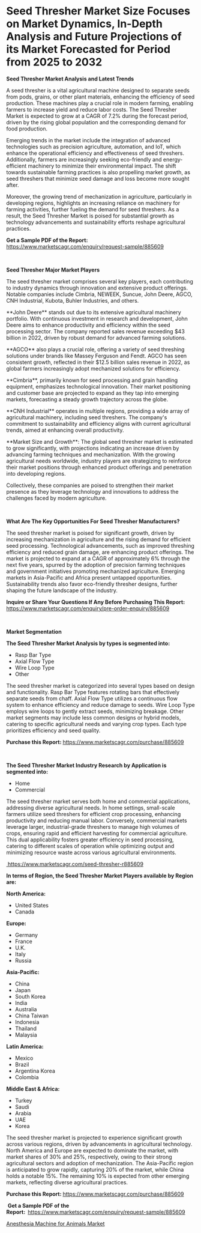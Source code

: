 <p><h1>Seed Thresher Market Size Focuses on Market Dynamics, In-Depth Analysis and Future Projections of its Market Forecasted for Period from 2025 to 2032</h1></p><p><strong>Seed Thresher Market Analysis and Latest Trends</strong></p>
<p><p>A seed thresher is a vital agricultural machine designed to separate seeds from pods, grains, or other plant materials, enhancing the efficiency of seed production. These machines play a crucial role in modern farming, enabling farmers to increase yield and reduce labor costs. The Seed Thresher Market is expected to grow at a CAGR of 7.2% during the forecast period, driven by the rising global population and the corresponding demand for food production. </p><p>Emerging trends in the market include the integration of advanced technologies such as precision agriculture, automation, and IoT, which enhance the operational efficiency and effectiveness of seed threshers. Additionally, farmers are increasingly seeking eco-friendly and energy-efficient machinery to minimize their environmental impact. The shift towards sustainable farming practices is also propelling market growth, as seed threshers that minimize seed damage and loss become more sought after.</p><p>Moreover, the growing trend of mechanization in agriculture, particularly in developing regions, highlights an increasing reliance on machinery for farming activities, further fueling the demand for seed threshers. As a result, the Seed Thresher Market is poised for substantial growth as technology advancements and sustainability efforts reshape agricultural practices.</p></p>
<p><strong>Get a Sample PDF of the Report:&nbsp;</strong> <a href="https://www.marketscagr.com/enquiry/request-sample/885609?utm_campaign=3546&utm_medium=2&utm_source=Github&utm_content=ia&utm_term=10042025&utm_id=seed-thresher">https://www.marketscagr.com/enquiry/request-sample/885609</a></p>
<p>&nbsp;</p>
<p><strong>Seed Thresher Major Market Players</strong></p>
<p><p>The seed thresher market comprises several key players, each contributing to industry dynamics through innovation and extensive product offerings. Notable companies include Cimbria, NEWEEK, Suncue, John Deere, AGCO, CNH Industrial, Kubota, Buhler Industries, and others.</p><p>**John Deere** stands out due to its extensive agricultural machinery portfolio. With continuous investment in research and development, John Deere aims to enhance productivity and efficiency within the seed processing sector. The company reported sales revenue exceeding $43 billion in 2022, driven by robust demand for advanced farming solutions.</p><p>**AGCO** also plays a crucial role, offering a variety of seed threshing solutions under brands like Massey Ferguson and Fendt. AGCO has seen consistent growth, reflected in their $12.5 billion sales revenue in 2022, as global farmers increasingly adopt mechanized solutions for efficiency.</p><p>**Cimbria**, primarily known for seed processing and grain handling equipment, emphasizes technological innovation. Their market positioning and customer base are projected to expand as they tap into emerging markets, forecasting a steady growth trajectory across the globe.</p><p>**CNH Industrial** operates in multiple regions, providing a wide array of agricultural machinery, including seed threshers. The company's commitment to sustainability and efficiency aligns with current agricultural trends, aimed at enhancing overall productivity.</p><p>**Market Size and Growth**: The global seed thresher market is estimated to grow significantly, with projections indicating an increase driven by advancing farming techniques and mechanization. With the growing agricultural needs worldwide, industry players are strategizing to reinforce their market positions through enhanced product offerings and penetration into developing regions.</p><p>Collectively, these companies are poised to strengthen their market presence as they leverage technology and innovations to address the challenges faced by modern agriculture.</p></p>
<p>&nbsp;</p>
<p><strong>What Are The Key Opportunities For Seed Thresher Manufacturers?</strong></p>
<p><p>The seed thresher market is poised for significant growth, driven by increasing mechanization in agriculture and the rising demand for efficient seed processing. Technological advancements, such as improved threshing efficiency and reduced grain damage, are enhancing product offerings. The market is projected to expand at a CAGR of approximately 6% through the next five years, spurred by the adoption of precision farming techniques and government initiatives promoting mechanized agriculture. Emerging markets in Asia-Pacific and Africa present untapped opportunities. Sustainability trends also favor eco-friendly thresher designs, further shaping the future landscape of the industry.</p></p>
<p><strong>Inquire or Share Your Questions If Any Before Purchasing This Report:</strong> <a href="https://www.marketscagr.com/enquiry/pre-order-enquiry/885609?utm_campaign=3546&utm_medium=2&utm_source=Github&utm_content=ia&utm_term=10042025&utm_id=seed-thresher">https://www.marketscagr.com/enquiry/pre-order-enquiry/885609</a></p>
<p>&nbsp;</p>
<p><strong>Market Segmentation</strong></p>
<p><strong>The Seed Thresher Market Analysis by types is segmented into:</strong></p>
<p><ul><li>Rasp Bar Type</li><li>Axial Flow Type</li><li>Wire Loop Type</li><li>Other</li></ul></p>
<p><p>The seed thresher market is categorized into several types based on design and functionality. Rasp Bar Type features rotating bars that effectively separate seeds from chaff. Axial Flow Type utilizes a continuous flow system to enhance efficiency and reduce damage to seeds. Wire Loop Type employs wire loops to gently extract seeds, minimizing breakage. Other market segments may include less common designs or hybrid models, catering to specific agricultural needs and varying crop types. Each type prioritizes efficiency and seed quality.</p></p>
<p><strong>Purchase this Report:&nbsp;</strong><a href="https://www.marketscagr.com/purchase/885609?utm_campaign=3546&utm_medium=2&utm_source=Github&utm_content=ia&utm_term=10042025&utm_id=seed-thresher">https://www.marketscagr.com/purchase/885609</a></p>
<p>&nbsp;</p>
<p><strong>The Seed Thresher Market Industry Research by Application is segmented into:</strong></p>
<p><ul><li>Home</li><li>Commercial</li></ul></p>
<p><p>The seed thresher market serves both home and commercial applications, addressing diverse agricultural needs. In home settings, small-scale farmers utilize seed threshers for efficient crop processing, enhancing productivity and reducing manual labor. Conversely, commercial markets leverage larger, industrial-grade threshers to manage high volumes of crops, ensuring rapid and efficient harvesting for commercial agriculture. This dual applicability fosters greater efficiency in seed processing, catering to different scales of operation while optimizing output and minimizing resource waste across various agricultural environments.</p></p>
<p><a href="https://www.marketscagr.com/seed-thresher-r885609?utm_campaign=3546&utm_medium=2&utm_source=Github&utm_content=ia&utm_term=10042025&utm_id=seed-thresher">&nbsp;https://www.marketscagr.com/seed-thresher-r885609</a></p>
<p><strong>In terms of Region, the Seed Thresher Market Players available by Region are:</strong></p>
<p>
    <p> <strong> North America: </strong>
        <ul>
            <li>United States</li>
            <li>Canada</li>
        </ul>
        </p> 
    <p> <strong> Europe: </strong>
        <ul>
            <li>Germany</li>
            <li>France</li>
            <li>U.K.</li>
            <li>Italy</li>
            <li>Russia</li>
        </ul>
        </p> 
    <p> <strong> Asia-Pacific: </strong>
        <ul>
            <li>China</li>
            <li>Japan</li>
            <li>South Korea</li>
            <li>India</li>
            <li>Australia</li>
            <li>China Taiwan</li>
            <li>Indonesia</li>
            <li>Thailand</li>
            <li>Malaysia</li>
        </ul>
        </p> 
    <p> <strong> Latin America: </strong>
        <ul>
            <li>Mexico</li>
            <li>Brazil</li>
            <li>Argentina Korea</li>
            <li>Colombia</li>
        </ul>
        </p> 
    <p> <strong> Middle East & Africa: </strong>
        <ul>
            <li>Turkey</li>
            <li>Saudi</li>
            <li>Arabia</li>
            <li>UAE</li>
            <li>Korea</li>
        </ul>
    </p>
    </p>
<p><p>The seed thresher market is projected to experience significant growth across various regions, driven by advancements in agricultural technology. North America and Europe are expected to dominate the market, with market shares of 30% and 25%, respectively, owing to their strong agricultural sectors and adoption of mechanization. The Asia-Pacific region is anticipated to grow rapidly, capturing 20% of the market, while China holds a notable 15%. The remaining 10% is expected from other emerging markets, reflecting diverse agricultural practices.</p></p>
<p><strong>Purchase this Report: </strong><a href="https://www.marketscagr.com/purchase/885609?utm_campaign=3546&utm_medium=2&utm_source=Github&utm_content=ia&utm_term=10042025&utm_id=seed-thresher">https://www.marketscagr.com/purchase/885609</a></p>
<p>&nbsp;<strong>Get a Sample PDF of the Report:&nbsp;&nbsp;</strong><a href="https://www.marketscagr.com/enquiry/request-sample/885609?utm_campaign=3546&utm_medium=2&utm_source=Github&utm_content=ia&utm_term=10042025&utm_id=seed-thresher">https://www.marketscagr.com/enquiry/request-sample/885609</a></p>
<p><strong></strong></p>
<p><p><a href="https://github.com/iperitvik8/Market-Research-Report-List-1/blob/main/anesthesia-machine-for-animals-market.md?utm_campaign=3546&utm_medium=2&utm_source=Github&utm_content=ia&utm_term=10042025&utm_id=seed-thresher">Anesthesia Machine for Animals Market</a></p></p>